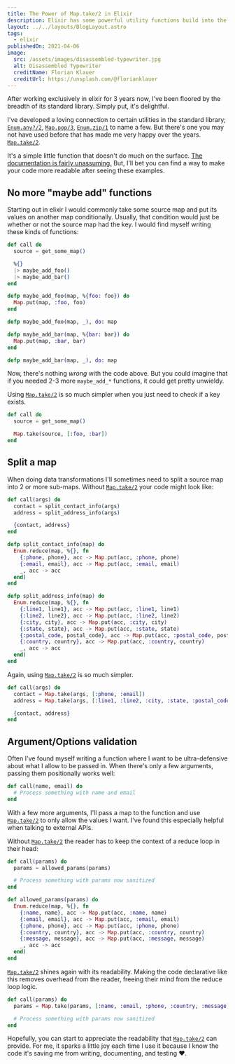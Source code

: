 ```yaml
---
title: The Power of Map.take/2 in Elixir
description: Elixir has some powerful utility functions build into the standard library. One of my favorites is Map.take/2. After working exclusively in elixir for 3 years now, I've been floored by the breadth of its standard library. Simply put, it's delightful.
layout: ../../layouts/BlogLayout.astro
tags:
  - elixir
publishedOn: 2021-04-06
image:
  src: /assets/images/disassembled-typewriter.jpg
  alt: Disassembled Typewriter
  creditName: Florian Klauer
  creditUrl: https://unsplash.com/@florianklauer
---
```


After working exclusively in elixir for 3 years now, I've been floored by the breadth of its standard library. Simply put, it's delightful.

I've developed a loving connection to certain utilities in the standard library; [`Enum.any?/2`](https://hexdocs.pm/elixir/Enum.html#any?/2), [`Map.pop/3`](https://hexdocs.pm/elixir/Map.html#pop/3), [`Enum.zip/1`](https://hexdocs.pm/elixir/Enum.html#zip/1) to name a few.
But there's one you may not have used before that has made me very happy over the years. [`Map.take/2`](https://hexdocs.pm/elixir/Map.html#take/2).

It's a simple little function that doesn't do much on the surface. [The documentation is fairly unassuming.](https://hexdocs.pm/elixir/Map.html#take/2)
But, I'll bet you can find a way to make your code more readable after seeing these examples.

## No more "maybe add" functions

Starting out in elixir I would commonly take some source map and put its values on another map conditionally. Usually, that condition would just be
whether or not the source map had the key. I would find myself writing these kinds of functions:

```elixir
def call do
  source = get_some_map()

  %{}
  |> maybe_add_foo()
  |> maybe_add_bar()
end

defp maybe_add_foo(map, %{foo: foo}) do
  Map.put(map, :foo, foo)
end

defp maybe_add_foo(map, _), do: map

defp maybe_add_bar(map, %{bar: bar}) do
  Map.put(map, :bar, bar)
end

defp maybe_add_bar(map, _), do: map
```

Now, there's nothing _wrong_ with the code above. But you could imagine that if you needed 2-3 more `maybe_add_*` functions, it
could get pretty unwieldy.

Using [`Map.take/2`](https://hexdocs.pm/elixir/Map.html#take/2) is so much simpler when you just need to check if a key exists.

```elixir highlight={4}
def call do
  source = get_some_map()

  Map.take(source, [:foo, :bar])
end
```

## Split a map

When doing data transformations I'll sometimes need to split a source map into 2 or more sub-maps. Without [`Map.take/2`](https://hexdocs.pm/elixir/Map.html#take/2) your code might look like:

```elixir
def call(args) do
  contact = split_contact_info(args)
  address = split_address_info(args)

  {contact, address}
end

defp split_contact_info(map) do
  Enum.reduce(map, %{}, fn
    {:phone, phone}, acc -> Map.put(acc, :phone, phone)
    {:email, email}, acc -> Map.put(acc, :email, email)
    _, acc -> acc
  end)
end

defp split_address_info(map) do
  Enum.reduce(map, %{}, fn
    {:line1, line1}, acc -> Map.put(acc, :line1, line1)
    {:line2, line2}, acc -> Map.put(acc, :line2, line2)
    {:city, city}, acc -> Map.put(acc, :city, city)
    {:state, state}, acc -> Map.put(acc, :state, state)
    {:postal_code, postal_code}, acc -> Map.put(acc, :postal_code, postal_code)
    {:country, country}, acc -> Map.put(acc, :country, country)
    _, acc -> acc
  end)
end
```

Again, using [`Map.take/2`](https://hexdocs.pm/elixir/Map.html#take/2) is so much simpler.

```elixir highlight={2-3}
def call(args) do
  contact = Map.take(args, [:phone, :email])
  address = Map.take(args, [:line1, :line2, :city, :state, :postal_code, :country])

  {contact, address}
end
```

## Argument/Options validation

Often I've found myself writing a function where I want to be ultra-defensive about what I allow to be passed in. When there's only a few
arguments, passing them positionally works well:

```elixir
def call(name, email) do
  # Process something with name and email
end
```

With a few more arguments, I'll pass a map to the function and use [`Map.take/2`](https://hexdocs.pm/elixir/Map.html#take/2) to only allow the values I want.
I've found this especially helpful when talking to external APIs.

Without [`Map.take/2`](https://hexdocs.pm/elixir/Map.html#take/2) the reader has to keep the context of a reduce loop in their head:

```elixir
def call(params) do
  params = allowed_params(params)

  # Process something with params now sanitized
end

def allowed_params(params) do
  Enum.reduce(map, %{}, fn
    {:name, name}, acc -> Map.put(acc, :name, name)
    {:email, email}, acc -> Map.put(acc, :email, email)
    {:phone, phone}, acc -> Map.put(acc, :phone, phone)
    {:country, country}, acc -> Map.put(acc, :country, country)
    {:message, message}, acc -> Map.put(acc, :message, message)
    _, acc -> acc
  end)
end
```

[`Map.take/2`](https://hexdocs.pm/elixir/Map.html#take/2) shines again with its readability. Making the code declarative like this removes overhead from the reader,
freeing their mind from the reduce loop logic.

```elixir
def call(params) do
  params = Map.take(params, [:name, :email, :phone, :country, :message])

  # Process something with params now sanitized
end
```

Hopefully, you can start to appreciate the readability that [`Map.take/2`](https://hexdocs.pm/elixir/Map.html#take/2) can provide. For me, it sparks a little joy
each time I use it because I know the code it's saving me from writing, documenting, and testing ❤️.
